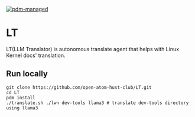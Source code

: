 [![pdm-managed](https://img.shields.io/endpoint?url=https%3A%2F%2Fcdn.jsdelivr.net%2Fgh%2Fpdm-project%2F.github%2Fbadge.json)](https://pdm-project.org)

# LT
LT(LLM Translator) is autonomous translate agent that helps with Linux Kernel docs' translation.

## Run locally
```
git clone https://github.com/open-atom-hust-club/LT.git
cd LT
pdm install
./translate.sh ./lwn dev-tools llama3 # translate dev-tools directory using llama3
```

